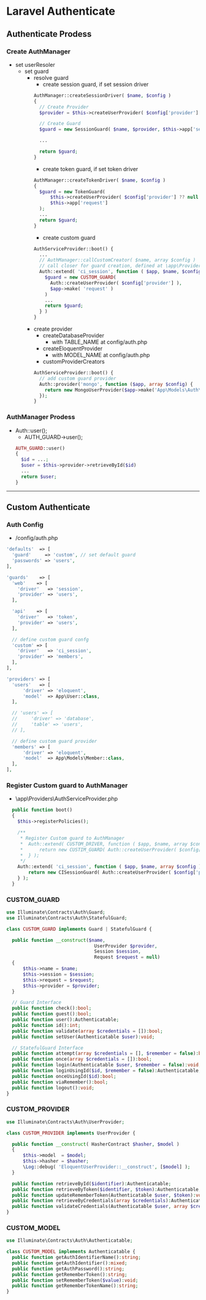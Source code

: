 # Laravel Authenticate

## Authenticate Prodess
### Create AuthManager
* set userResoler
  + set guard
    - resolve guard
      - create session guard, if set session driver
      ```php
      AuthManager::createSessionDriver( $name, $config )
      {
        // Create Provider
        $provider = $this->createUserProvider( $config['provider'] ?? null );

        // Create Guard
        $guard = new SessionGuard( $name, $provider, $this->app['session.store'] );

        ...

        return $guard;
      }
      ```
      - create token guard, if set token driver
      ```php
      AuthManager::createTokenDriver( $name, $config )
      {
        $guard = new TokenGuard(
            $this->createUserProvider( $config['provider'] ?? null ),
            $this->app['request']
        );
        ...
        return $guard;
      }
      ```
      - create custom guard
      ```php
      AuthServiceProvider::boot() {
        ...
        // AuthManager::callCustomCreator( $name, array $config )
        // call closer for guard creation, defined at \app\Providers\AuthServiceProvider.php
        Auth::extend( 'ci_session', function ( $app, $name, $config ) {
          $guard = new CUSTOM_GUARD(
            Auth::createUserProvider( $config['provider'] ),
            $app->make( 'request' )
          )
          ...
          return $guard;
        } )
      }
      ```
    - create provider
      - createDatabaseProvider
        - with TABLE_NAME at config/auth.php
      - createEloquentProvider
        - with MODEL_NAME at config/auth.php
      - customProviderCreators
      ```php
      AuthServiceProvider::boot() {
        // add custom guard provider
        Auth::provider('mongo', function ($app, array $config) {
          return new MongoUserProvider($app->make('App\Models\Auth\User'));
        });
      }
      ```

### AuthManager Prodess
* Auth::user();
  + AUTH_GUARD->user();
  ```php
  AUTH_GUARD::user()
  {
    $id = ...;
    $user = $this->provider->retrieveById($id)
    ...
    return $user;
  }
  ```

---
## Custom Authenticate
### Auth Config
* /config/auth.php
```php
'defaults'  => [
  'guard'     => 'custom', // set default guard
  'passwords' => 'users',
],

'guards'    => [
  'web'    => [
    'driver'   => 'session',
    'provider' => 'users',
  ],

  'api'    => [
    'driver'   => 'token',
    'provider' => 'users',
  ],

  // define custom guard confg
  'custom' => [
    'driver'   => 'ci_session',
    'provider' => 'members',
  ],
],

'providers' => [
  'users'   => [
      'driver' => 'eloquent',
      'model'  => App\User::class,
  ],

  // 'users' => [
  //     'driver' => 'database',
  //     'table' => 'users',
  // ],

  // define custom guard provider
  'members' => [
      'driver' => 'eloquent',
      'model'  => App\Models\Member::class,
  ],
],
```
### Register Custom guard to AuthManager
* \app\Providers\AuthServiceProvider.php
```php
  public function boot()
  {
    $this->registerPolicies();

    /**
     * Register Custom guard to AuthManager
     *  Auth::extend( CUSTOM_DRIVER, function ( $app, $name, array $config ) {
     *      return new CUSTIM_GUARD( Auth::createUserProvider( $config['provider'] ), $app->make( 'request' ) );
     *  } );
     */
    Auth::extend( 'ci_session', function ( $app, $name, array $config ) {
        return new CISessionGuard( Auth::createUserProvider( $config['provider'] ), $app->make( 'request' ) );
    } );
  }
```

### CUSTOM_GUARD
```php
use Illuminate\Contracts\Auth\Guard;
use Illuminate\Contracts\Auth\StatefulGuard;

class CUSTOM_GUARD implements Guard | StatefulGuard {

  public function __construct($name,
                                UserProvider $provider,
                                Session $session,
                                Request $request = null)
  {
      $this->name = $name;
      $this->session = $session;
      $this->request = $request;
      $this->provider = $provider;
  }

  // Guard Interface
  public function check():bool;
  public function guest():bool;
  public function user():Authenticatable;
  public function id():int;
  public function validate(array $credentials = []):bool;
  public function setUser(Authenticatable $user):void;

  // StatefulGuard Interface
  public function attempt(array $credentials = [], $remember = false):bool;
  public function once(array $credentials = []):bool;
  public function login(Authenticatable $user, $remember = false):void;
  public function loginUsingId($id, $remember = false):Authenticatable;
  public function onceUsingId($id):bool;
  public function viaRemember():bool;
  public function logout():void;
}
```

### CUSTOM_PROVIDER
```php
use Illuminate\Contracts\Auth\UserProvider;

class CUSTOM_PROVIDER implements UserProvider {

  public function __construct( HasherContract $hasher, $model )
  {
      $this->model  = $model;
      $this->hasher = $hasher;
      \Log::debug( 'EloquentUserProvider::__construct', [$model] );
  }

  public function retrieveById($identifier):Authenticatable;
  public function retrieveByToken($identifier, $token):Authenticatable;
  public function updateRememberToken(Authenticatable $user, $token):void;
  public function retrieveByCredentials(array $credentials):Authenticatable;
  public function validateCredentials(Authenticatable $user, array $credentials):bool;
}
```

### CUSTOM_MODEL
```php
use Illuminate\Contracts\Auth\Authenticatable;

class CUSTOM_MODEL implements Authenticatable {
  public function getAuthIdentifierName():string;
  public function getAuthIdentifier():mixed;
  public function getAuthPassword():string;
  public function getRememberToken():string;
  public function setRememberToken($value):void;
  public function getRememberTokenName():string;
}
```
